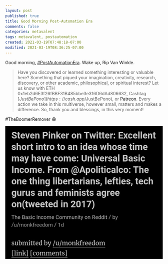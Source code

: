```yaml
---
layout: post
published: true
title: Good Morning Post-Automation Era
comments: false
categories: metavalent
tags: metavalent, postautomation
created: 2021-03-19T07:48:18-07:00
modified: 2021-03-19T08:36:25-07:00
---
```


Good morning, [#PostAutomationEra](https://youtu.be/mcZGs9qHjzA). Wake up, Rip Van Winkle. 

> Have you discovered or learned something interesting or valuable here? Something that piqued your imagination, creativity, research, discovery, or other academic, philosophical, or spiritual interest? Let us know with ETH 0x1eb2d6E3f26fBBF31B485bbe3e316D6dAd806632, Cashtag [$JustBePono](https://cash.app/$JustBePono), or [Patreon](https://patreon.com/metavalent). Every action we take in this multiverse, however small, matters and makes a difference. So, thank you and blessings, in this very moment!

#TheBoomerRemover :laughing: 

[![Image](/images/image_picker2559745329901125507.jpg)](https://youtu.be/mcZGs9qHjzA)